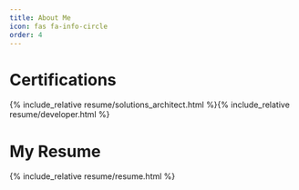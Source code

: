 ```yaml
---
title: About Me
icon: fas fa-info-circle
order: 4
---
```



# Certifications

{% include_relative resume/solutions_architect.html %}{% include_relative resume/developer.html %}

# My Resume

{% include_relative resume/resume.html %}